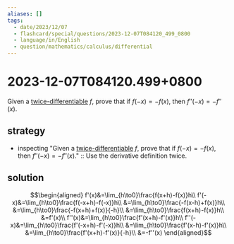 ```yaml
---
aliases: []
tags:
  - date/2023/12/07
  - flashcard/special/questions/2023-12-07T084120_499_0800
  - language/in/English
  - question/mathematics/calculus/differential
---
```


# 2023-12-07T084120.499+0800

Given a [twice-differentiable](differentiable%20function.md) $f$, prove that if $f(-x)=-f(x)$, then $f''(-x)=-f''(x)$.

## strategy

- inspecting "Given a [twice-differentiable](differentiable%20function.md) $f$, prove that if $f(-x)=-f(x)$, then $f''(-x)=-f''(x)$." :: Use the derivative definition twice.

## solution

$$\begin{aligned}
f'(x)&=\lim_{h\to0}\frac{f(x+h)-f(x)}h\\
f'(-x)&=\lim_{h\to0}\frac{f(-x+h)-f(-x)}h\\
&=\lim_{h\to0}\frac{-f(x-h)+f(x)}h\\
&=\lim_{h\to0}\frac{-f(x+h)+f(x)}{-h}\\
&=\lim_{h\to0}\frac{f(x+h)-f(x)}h\\
&=f'(x)\\
f''(x)&=\lim_{h\to0}\frac{f'(x+h)-f'(x)}h\\
f''(-x)&=\lim_{h\to0}\frac{f'(-x+h)-f'(-x)}h\\
&=\lim_{h\to0}\frac{f'(x-h)-f'(x)}h\\
&=\lim_{h\to0}\frac{f'(x+h)-f'(x)}{-h}\\
&=-f''(x)
\end{aligned}$$
